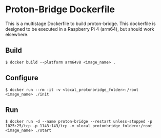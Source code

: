 # Proton-Bridge Dockerfile

This is a multistage Dockerfile to build proton-bridge. This dockerfile is designed to be executed in a Raspberry Pi 4 (arm64), but should work elsewhere.

## Build

```
$ docker build --platform arm64v8 <image_name> .
```

## Configure

```
$ docker run --rm -it -v <local_protonbridge_folder>:/root <image_name> ./init
```

## Run

```
$ docker run -d --name proton-bridge --restart unless-stopped -p 1025:25/tcp -p 1143:143/tcp -v <local_protonbridge_folder>:/root <image_name> ./start
```